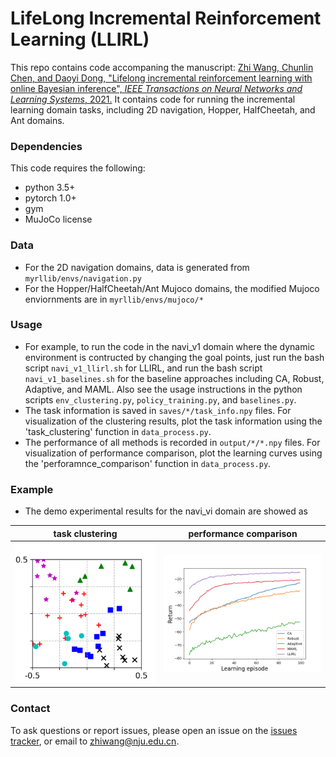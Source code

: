 # LifeLong Incremental Reinforcement Learning (LLIRL)

This repo contains code accompaning the manuscript: [Zhi Wang, Chunlin Chen, and Daoyi Dong, "Lifelong incremental reinforcement learning with online Bayesian inference", *IEEE Transactions on Neural Networks and Learning Systems*, 2021.](https://arxiv.org/abs/2007.14196)
It contains code for running the incremental learning domain tasks, including 2D navigation, Hopper, HalfCheetah, and Ant domains.

### Dependencies
This code requires the following:
* python 3.5+
* pytorch 1.0+
* gym
* MuJoCo license

### Data
* For the 2D navigation domains, data is generated from `myrllib/envs/navigation.py`
* For the Hopper/HalfCheetah/Ant Mujoco domains, the modified Mujoco enviornments are in `myrllib/envs/mujoco/*`

### Usage 
* For example, to run the code in the navi_v1 domain where the dynamic environment is contructed by changing the goal points, just run the bash script `navi_v1_llirl.sh` for LLIRL, and run the bash script `navi_v1_baselines.sh` for the baseline approaches including CA, Robust, Adaptive, and MAML. Also see the usage instructions in the python scripts `env_clustering.py`, `policy_training.py`, and `baselines.py`.
* The task information is saved in `saves/*/task_info.npy` files. For visualization of the clustering results, plot the task information using the 'task_clustering' function in `data_process.py`.
* The performance of all methods is recorded in `output/*/*.npy` files. For visualization of performance comparison, plot the learning curves using the 'perforamnce_comparison' function in `data_process.py`.

### Example
* The demo experimental results for the navi_vi domain are showed as

task clustering | performance comparison
------------ | -------------
![task clustering for navi_v1 domain](https://github.com/HeyuanMingong/llirl/blob/master/demo/navi_v1_clustering.png) | ![performance comparison for navi_v1 domain](https://github.com/HeyuanMingong/llirl/blob/master/demo/navi_v1_performance.png)

### Contact 
To ask questions or report issues, please open an issue on the [issues tracker](https://github.com/HeyuanMingong/llirl/issues), or email to zhiwang@nju.edu.cn.
 


